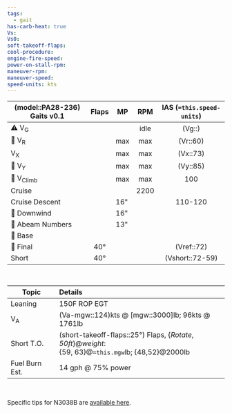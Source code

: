 ```yaml
---
tags:
  - gait
has-carb-heat: true
Vs: 
Vs0: 
soft-takeoff-flaps: 
cool-procedure: 
engine-fire-speed: 
power-on-stall-rpm: 
maneuver-rpm: 
maneuver-speed: 
speed-units: kts
---
```


| **(model::PA28-236) Gaits** v0.1 | **Flaps** | **MP** | **RPM** | **IAS (`=this.speed-units`)** |
| -------------------------------- |:---------:| ------ |:-------:|:-----------------------------:|
| ⚠️ V<sub>G</sub>                 |           |        |  idle   |            (Vg::)             |
| 🛫 V<sub>R</sub>                 |           | max    |   max   |           (Vr::60)            |
| V<sub>X</sub>                    |           | max    |   max   |           (Vx::73)            |
| 🛫 V<sub>Y</sub>                 |           | max    |   max   |           (Vy::85)            |
| 🛫 V<sub>Climb</sub>             |           | max    |   max   |              100              |
| Cruise                           |           |        |  2200   |                               |
| Cruise Descent                   |           | 16"    |         |            110-120            |
| 🛬 Downwind                      |           | 16"    |         |                               |
| 🛬 Abeam Numbers                 |           | 13"    |         |                               |
| 🛬 Base                          |           |        |         |                               |
| 🛬 Final                         |    40°    |        |         |          (Vref::72)           |
| Short                            |    40°    |        |         |          (Vshort::72-59)           |

<br>

| Topic          | Details                                                                                   |
| -------------- |:----------------------------------------------------------------------------------------- |
| Leaning        | 150F ROP EGT                                                                                       |
| V<sub>A</sub>  | (Va-mgw::124)kts @ [mgw::3000]lb; 96kts @ 1761lb                                          |
| Short T.O.     | (short-takeoff-flaps::25°) Flaps, {*Rotate*, *50ft*}@*weight*:<br>{59, 63}@`=this.mgw`lb; {48,52}@2000lb |
| Fuel Burn Est. | 14 gph @ 75% power                                                                                         |

<br>

Specific tips for N3038B are [available here](https://docs.google.com/document/d/1TckLuBS34hkWiAkEOl1KFzfXaApoDq8JF07a0z7psXs/edit#heading=h.g2wja4d55w93).
